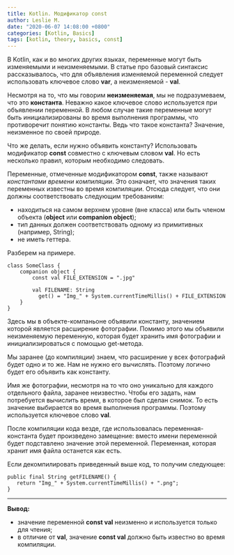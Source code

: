 ```yaml
---
title: Kotlin. Модификатор const
author: Leslie M.
date: "2020-06-07 14:08:00 +0800"
categories: [Kotlin, Basics]
tags: [kotlin, theory, basics, const]
---
```


В Kotlin, как и во многих других языках, переменные могут быть изменяемыми и
неизменяемыми. В статье про базовый синтаксис рассказывалось, что для объявления
изменяемой переменной следует использовать ключевое слово **var**, а
неизменяемой - **val**.

Несмотря на то, что мы говорим **неизменяемая**, мы не подразумеваем, что это
**константа**. Неважно какое ключевое слово используется при объявлении
переменной. В любом случае такие переменные могут быть инициализированы во время
выполнения программы, что противоречит понятию константы. Ведь что такое
константа? Значение, неизменное по своей природе.

Что же делать, если нужно объявить константу? Использовать модификатор **const**
совместно с ключевым словом **val**. Но есть несколько правил, которым необходимо
следовать.

Переменные, отмеченные модификатором **const**, также называют _константами
времени компиляции_. Это означает, что значения таких переменных известны во
время компиляции. Отсюда следует, что они должны соответствовать следующим
требованиям:
- находиться на самом верхнем уровне (вне класса) или быть членом объекта
  (**object** или **companion object**);
- тип данных должен соответствовать одному из примитивных (например, String);
- не иметь геттера.

Разберем на примере.

```
class SomeClass {
    companion object {    
        const val FILE_EXTENSION = ".jpg"    

        val FILENAME: String
          get() = "Img_" + System.currentTimeMillis() + FILE_EXTENSION
    }
}
```

Здесь мы в объекте-компаньоне объявили константу, значением которой является
расширение фотографии. Помимо этого мы объявили неизменяемую переменную, которая
будет хранить имя фотографии и инициализироваться с помощью get-метода.

Мы заранее (до компиляции) знаем, что расширение у всех фотографий будет одно и
то же. Нам не нужно его вычислять. Поэтому логично будет его объявить как
константу.

Имя же фотографии, несмотря на то что оно уникально для каждого отдельного файла,
заранее неизвестно. Чтобы его задать, нам потребуется вычислить время, в которое
был сделан снимок. То есть значение выбирается во время выполнения программы.
Поэтому используется ключевое слово **val**.

После компиляции кода везде, где использовалась переменная-константа будет
произведено замещение: вместо имени переменной будет подставлено значение этой
переменной. Переменная, которая хранит имя файла останется как есть.

Если декомпилировать приведенный выше код, то получим следующее:

```
public final String getFILENAME() {
   return "Img_" + System.currentTimeMillis() + ".png";
}
```

***

**Вывод:**
- значение переменной **const val** неизменно и используется только для чтения;
- в отличие от **val**, значение **const val** должно быть известно во время
  компиляции.
